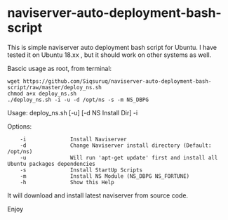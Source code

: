 # naviserver-auto-deployment-bash-script
This is simple naviserver auto deployment bash script for Ubuntu.
I have tested it on Ubuntu 18.xx , but it should work on other systems as well.

Bascic usage as root, from terminal:
```
wget https://github.com/Siqsuruq/naviserver-auto-deployment-bash-script/raw/master/deploy_ns.sh
chmod a+x deploy_ns.sh
./deploy_ns.sh -i -u -d /opt/ns -s -m NS_DBPG
```
Usage: deploy_ns.sh [-u] [-d NS Install Dir] -i

Options:

        -i              Install Naviserver
        -d              Change Naviserver install directory (Default: /opt/ns)
        -u              Will run 'apt-get update' first and install all Ubuntu packages dependencies
        -s              Install StartUp Scripts
        -m              Install NS Module (NS_DBPG NS_FORTUNE)
        -h              Show this Help

It will download and install latest naviserver from source code.

Enjoy
